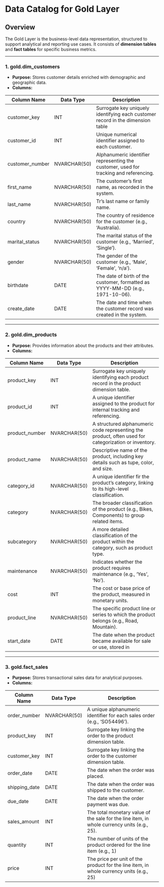 # Data Catalog for Gold Layer


## Overview
The Gold Layer is the business-level data representation, structured to support analytical and reporting  use cases. It consists of **dimension tables** and **fact tables** for specific business metrics.

---

### 1. gold.dim_customers

- **Purpose:** Stores customer details enriched with demographic and geographic data.
- **Columns:**

| **Column Name** | **Data Type** | Description |
| --- | --- | --- |
| customer_key | INT | Surrogate key uniquely identifying each customer record in the dimension table |
| customer_id | INT | Unique numerical identifier assigned to each customer. |
| customer_number | NVARCHAR(50) | Alphanumeric identifier representing the customer, used for tracking and referencing. |
| first_name | NVARCHAR(50) | The customer’s first name, as recorded in the system. |
| last_name | NVARCHAR(50) | Tr’s last name or family name. |
| country | NVARCHAR(50) | The country of residence for the customer (e.g., ‘Australia). |
| marital_status | NVARCHAR(50) | The marital status of the customer (e.g., ‘Married’, ‘Single’). |
| gender | NVARCHAR(50) | The gender of the customer (e.g., ‘Male’, ‘Female’, ‘n/a’). |
| birthdate | DATE | The date of birth of the customer, formatted as YYYY-MM-DD (e.g., 1971-10-06). |
| create_date | DATE | The date and time when the customer record was created in the system. |

---

### 2. gold.dim_products

- **Purpose:** Provides information about the products and their attributes.
- **Columns:**

| **Column Name** | **Data Type** | **Description** |
| --- | --- | --- |
| product_key | INT | Surrogate key uniquely identifying each product record in the product dimension table. |
| product_id | INT | A unique identifier assigned to the product for internal tracking and referencing. |
| product_number | NVARCHAR(50) | A structured alphanumeric code representing the product, often used for categorization or inventory. |
| product_name | NVARCHAR(50) | Descriptive name of the product, including key details such as tupe, color, and size. |
| category_id | NVARCHAR(50) | A unique identifier fir the product’s category, linking to its high-level classification. |
| category | NVARCHAR(50) | The broader classification of the product (e.g., Bikes, Components) to group related items. |
| subcategory | NVARCHAR(50) | A more detailed classification of the product within the category, such as product type. |
| maintenance | NVARCHAR(50) | Indicates whether the product requires maintenance (e.g., ‘Yes’, ‘No’). |
| cost | INT | The cost or base price of the product, measured in monetary units. |
| product_line | NVARCHAR(50) | The specific product line or series to which the product belongs (e.g., Road, Mountain). |
| start_date | DATE | The date when the product became available for sale or use, stored in |

---

### 3. gold.fact_sales

- **Purpose:** Stores transactional sales data for analytical purposes.
- **Columns:**

| **Column Name** | **Data Type** | **Description** |
| --- | --- | --- |
| order_number | NVARCHAR(50) | A unique alphanumeric identifier for each sales order (e.g., ‘SO54496’). |
| product_key | INT | Surrogate key linking the order to the product dimension table. |
| customer_key | INT | Surrogate key linking the order to the customer dimension table. |
| order_date | DATE | The date when the order was placed. |
| shipping_date | DATE | The date when the order was shipped to the customer. |
| due_date | DATE | The date when the order payment was due. |
| sales_amount | INT | The total monetary value of the sale for the line item, in whole currency units (e.g., 25). |
| quantity | INT | The number of units of the product ordered for the line item (e.g., 1) |
| price | INT | The price per unit of the product for the line item, in whole currency units (e.g., 25) |
